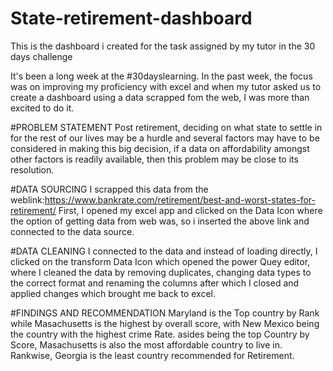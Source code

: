# State-retirement-dashboard
This is the dashboard i created for the task assigned by my tutor in the 30 days challenge

It's been a long week at the #30dayslearning. In the past week, the focus was on improving my proficiency with excel and when my tutor asked us to create a dashboard using a data scrapped fom the web, I was more than excited to do it.


#PROBLEM STATEMENT
Post retirement, deciding on what state to settle in for the rest of our lives may be a hurdle and several factors may have to be considered in making this big decision,  if a data on affordability amongst other factors is readily available, then this problem may be close to its resolution.

#DATA SOURCING
I scrapped this data from the weblink:https://www.bankrate.com/retirement/best-and-worst-states-for-retirement/
First, I opened my excel app and clicked on the Data Icon where the option of getting data from web was, so i inserted the above link and connected to the data source.

#DATA CLEANING
I connected to the data and instead of loading directly, I clicked on the transform Data Icon which opened the power Quey editor, where I cleaned the data by removing duplicates, changing data types to the correct format and renaming the columns after which I closed and applied changes which brought me back to excel.

#FINDINGS AND RECOMMENDATION
Maryland is the Top country by Rank while Masachusetts is the highest by overall score, with New Mexico being the country with the highest crime Rate.  asides being the top Country by Score, Masachusetts is also the most affordable country to live in. Rankwise, Georgia is the least country recommended for Retirement. 
